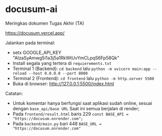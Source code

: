 # docusum-ai
Meringkas dokumen Tugas Akhir (TA)

https://docusum.vercel.app/

Jalankan pada terminal:
- setx GOOGLE_API_KEY "AIzaSyAmwg5i1a3j5a1RkWtUvYmCLpqS6Fp58Qk"
- Install segala yang tertera di `requierements.txt`
- Terminal 1 (Backend): `cd backend` lalu `python -m uvicorn main:app --reload --host 0.0.0.0 --port 8000`
- Terminal 2 (Frontend): `cd frontend` lalu `python -m http.server 5500`
- Buka di browser: http://127.0.0.1:5500/index.html

Catatan: 
- Untuk komentar hanya berfungsi saat aplikasi sudah online, sesuai dengan `base_api/base URL`
Saat ini semua berjalan di render;
- Pada `frontend/result.html` baris 229  `const BASE_API = "https://docusum.onrender.com";`
- Pada `backend/main.py` bari 448 `BASE_URL = "https://docusum.onrender.com"`
